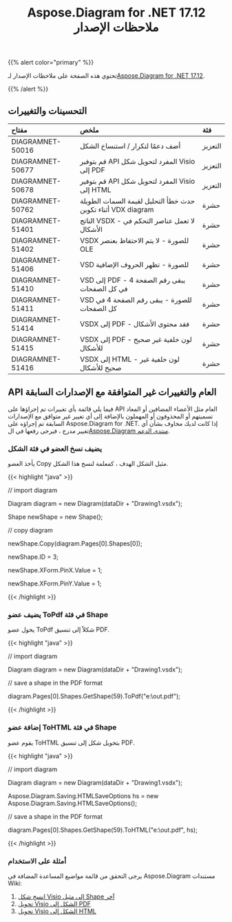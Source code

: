 ﻿---
title: Aspose.Diagram for .NET 17.12 ملاحظات الإصدار
type: docs
weight: 10
url: /ar/net/aspose-diagram-for-net-17-12-release-notes/
---
{{% alert color="primary" %}} 

 تحتوي هذه الصفحة على ملاحظات الإصدار لـ[Aspose.Diagram for .NET 17.12](https://www.nuget.org/packages/Aspose.Diagram/17.12.0).

{{% /alert %}} 
## **التحسينات والتغييرات**

|**مفتاح**|**ملخص**|**فئة**|
|:- |:- |:- |
|DIAGRAMNET-50016|أضف دعمًا لتكرار / استنساخ الشكل|التعزيز|
|DIAGRAMNET-50677|قم بتوفير API المفرد لتحويل شكل Visio إلى PDF|التعزيز|
|DIAGRAMNET-50678|قم بتوفير API المفرد لتحويل شكل Visio إلى HTML|التعزيز|
|DIAGRAMNET-50762|حدث خطأ التحليل لقيمة السمات الطويلة أثناء تكوين VDX diagram|حشرة|
|DIAGRAMNET-51401|الناتج VSDX - لا تعمل عناصر التحكم في الأشكال|حشرة|
|DIAGRAMNET-51402|VSDX للصورة - لا يتم الاحتفاظ بعنصر OLE|حشرة|
|DIAGRAMNET-51406|VSD للصورة - تظهر الحروف الإضافية|حشرة|
|DIAGRAMNET-51410|VSD إلى PDF - يبقى رقم الصفحة 4 في كل الصفحات|حشرة|
|DIAGRAMNET-51411|VSD للصورة - يبقى رقم الصفحة 4 في كل الصفحات|حشرة|
|DIAGRAMNET-51414|VSDX إلى PDF - فقد محتوى الأشكال|حشرة|
|DIAGRAMNET-51415|VSDX إلى PDF - لون خلفية غير صحيح للأشكال|حشرة|
|DIAGRAMNET-51416|VSDX إلى HTML - لون خلفية غير صحيح للأشكال|حشرة|
## **API العام والتغييرات غير المتوافقة مع الإصدارات السابقة**
فيما يلي قائمة بأي تغييرات تم إجراؤها على API العام مثل الأعضاء المضافين أو المعاد تسميتهم أو المحذوفون أو المهملون بالإضافة إلى أي تغيير غير متوافق مع الإصدارات السابقة تم إجراؤه على Aspose.Diagram for .NET. إذا كانت لديك مخاوف بشأن أي تغيير مدرج ، فيرجى رفعها في ال[Aspose.Diagram منتدى الدعم](https://forum.aspose.com/c/diagram/17).
### **يضيف نسخ العضو في فئة الشكل**
يأخذ العضو Copy مثيل الشكل الهدف ، كمعلمة لنسخ هذا الشكل.

{{< highlight "java" >}}

 // import diagram

Diagram diagram = new Diagram(dataDir + "Drawing1.vsdx");

Shape newShape = new Shape();

// copy diagram

newShape.Copy(diagram.Pages[0].Shapes[0]);

newShape.ID = 3;

newShape.XForm.PinX.Value = 1;

newShape.XForm.PinY.Value = 1;

{{< /highlight >}}
### **يضيف عضو ToPdf في فئة Shape**
يحول عضو ToPdf شكلاً إلى تنسيق PDF.

{{< highlight "java" >}}

 // import diagram

Diagram diagram = new Diagram(dataDir + "Drawing1.vsdx");

// save a shape in the PDF format

diagram.Pages[0].Shapes.GetShape(59).ToPdf("e:\\out.pdf");

{{< /highlight >}}
### **إضافة عضو ToHTML في فئة Shape**
يقوم عضو ToHTML بتحويل شكل إلى تنسيق PDF.

{{< highlight "java" >}}

 // import diagram

Diagram diagram = new Diagram(dataDir + "Drawing1.vsdx");

Aspose.Diagram.Saving.HTMLSaveOptions hs = new Aspose.Diagram.Saving.HTMLSaveOptions();

// save a shape in the PDF format

diagram.Pages[0].Shapes.GetShape(59).ToHTML("e:\\out.pdf", hs);

{{< /highlight >}}
### **أمثلة على الاستخدام**
يرجى التحقق من قائمة مواضيع المساعدة المضافة في Aspose.Diagram مستندات Wiki:

1. [انسخ شكل Visio إلى مثيل Shape آخر](/diagram/ar/net/add-2c-retrieve-2c-copy-and-read-visio-shape-data-html/#add-retrieve-copyandreadvisioshapedata-copyavisioshapetoanothershapeinstance)
1. [تحويل Visio الشكل إلى PDF](https://docs.aspose.com/diagram/net/convert-a-visio-shape-to-pdf/)
1. [تحويل Visio الشكل إلى HTML](https://docs.aspose.com/diagram/net/convert-a-visio-shape-to-html/)
